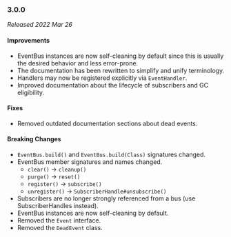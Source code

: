 ### 3.0.0

_Released 2022 Mar 26_

#### Improvements

- EventBus instances are now self-cleaning by default since this is usually the
  desired behavior and less error-prone.
- The documentation has been rewritten to simplify and unify terminology.
- Handlers may now be registered explicitly via `EventHandler`.
- Improved documentation about the lifecycle of subscribers and GC eligibility.

#### Fixes

- Removed outdated documentation sections about dead events.

#### Breaking Changes

- `EventBus.build()` and `EventBus.build(Class)` signatures changed.
- EventBus member signatures and names changed.
  - `clear()` -> `cleanup()`
  - `purge()` -> `reset()`
  - `register()` -> `subscribe()`
  - `unregister()` -> `SubscriberHandle#unsubscribe()`
- Subscribers are no longer strongly referenced from a bus (use
  SubscriberHandles instead).
- EventBus instances are now self-cleaning by default.
- Removed the `Event` interface.
- Removed the `DeadEvent` class.